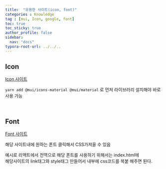 ```yaml
---
title:  "유용한 사이트(icon, font)"
categories : Knowledge
tag : [mui, Icon, google, font]
toc: true
toc_sticky: true
author_profile: false
sidebar:
  nav: "docs"
typora-root-url: ../../..
---
```




## Icon

[Icon 사이트](https://mui.com/material-ui/material-icons/)

`yarn add @mui/icons-material @mui/material` 로 먼저 라이브러리 설치해야 바로 사용 가능

<br>

## Font

[Font 사이트](https://fonts.google.com/specimen/Urbanist)

해당 사이트내에 원하는 폰트 클릭해서 CSS가져올 수 있음

예시로 리액트에서 전역으로 해당 폰트를 사용하기 위해서는 index.html에   
해당사이트의 link태그와 style태그 만들어서 내부에 css코드를 복붙 해주면 된다.
